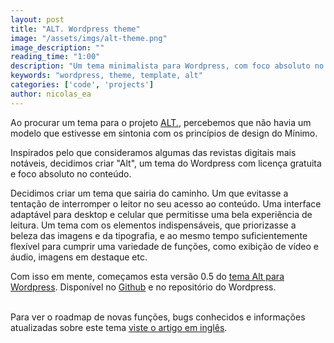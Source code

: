 ```yaml
---
layout: post
title: "ALT. Wordpress theme"
image: "/assets/imgs/alt-theme.png"
image_description: ""
reading_time: "1:00"
description: "Um tema minimalista para Wordpress, com foco absoluto no conteúdo."
keywords: "wordpress, theme, template, alt"
categories: ['code', 'projects']
author: nicolas_ea
---
```


Ao procurar um tema para o projeto <a href="https://alt.minimo.io" target="_blank">ALT.</a>, percebemos que não havia um modelo que estivesse em sintonia com os princípios de design do Mínimo.

Inspirados pelo que consideramos algumas das revistas digitais mais notáveis, decidimos criar "Alt", um tema do Wordpress com licença gratuita e foco absoluto no conteúdo.

Decidimos criar um tema que sairia do caminho. Um que evitasse a tentação de interromper o leitor no seu acesso ao conteúdo.
Uma interface adaptável para desktop e celular que permitisse uma bela experiência de leitura. Um tema com os elementos indispensáveis, que priorizasse a beleza das imagens e da tipografia, e ao mesmo tempo suficientemente flexível para cumprir uma variedade de funções, como exibição de vídeo e áudio, imagens em destaque etc.

Com isso em mente, começamos esta versão 0.5 do <u>tema Alt para Wordpress</u>. Disponível no <a href="https://github.com/minimo-io/alt-wordpress-theme" target="_blank">Github</a> e no repositório do Wordpress.
<br><br>
<div class="alert alert-success text-justify" role="alert">
  Para ver o roadmap de novas funções, bugs conhecidos e informações atualizadas sobre este tema <a href="https://minimo.io/en/2019/10-alt-wordpress-theme/">viste o artigo em inglês</a>.
</div>
